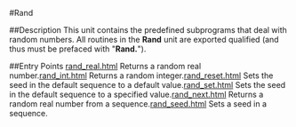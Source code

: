 
#Rand

##Description
This unit contains the predefined subprograms that deal with random numbers.
All routines in the **Rand** unit are exported qualified (and thus must be prefaced with "**Rand.**").



##Entry Points
[rand_real.html](**Real**) Returns a random real number.[rand_int.html](**Int**) Returns a random integer.[rand_reset.html](**Reset**) Sets the seed in the default sequence to a default value.[rand_set.html](**Set**) Sets the seed in the default sequence to a specified value.[rand_next.html](**Next**) Returns a random real number from a sequence.[rand_seed.html](**Seed**) Sets a seed in a sequence.



